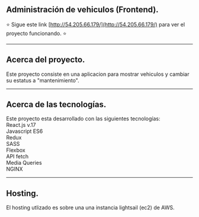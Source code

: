 ## Administración de vehiculos (Frontend).

⭐ Sigue este link [http://54.205.66.179/](http://54.205.66.179/) para ver el proyecto funcionando. ⭐
___
## Acerca del proyecto.
Este proyecto consiste en una aplicacion para mostrar vehiculos y cambiar su estatus a "mantenimiento".
___
## Acerca de las tecnologías.
Este proyecto esta desarrollado con las siguientes tecnologías:<br/>
React.js v.17<br/>
Javascript ES6<br/>
Redux<br/>
SASS<br/>
Flexbox<br/>
API fetch<br/>
Media Queries<br/>
NGINX<br/>
___
## Hosting.
El hosting utlizado es sobre una una instancia lightsail (ec2) de AWS.